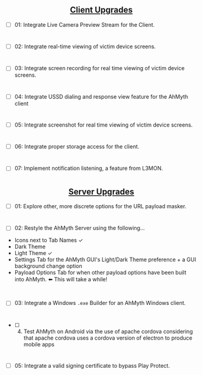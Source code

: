 ## <div align="center"><ins>Client Upgrades</ins></div>
- [ ] 01: Integrate Live Camera Preview Stream for the Client. 
#
- [ ] 02: Integrate real-time viewing of victim device screens.
#
- [ ] 03: Integrate screen recording for real time viewing of victim device screens.
#
- [ ] 04: Integrate USSD dialing and response view feature for the 
AhMyth client
#
- [ ] 05: Integrate screenshot for real time viewing of victim device screens.
#
- [ ] 06: Integrate proper storage access for the client.
#
- [ ] 07: Implement notification listening, a feature from L3MON.
#
## <div align="center"><ins>Server Upgrades</ins></div>

- [ ] 01: Explore other, more discrete options for the 
URL payload masker.
#
- [ ] 02: Restyle the AhMyth Server using the following...
- Icons next to Tab Names ✓
- Dark Theme 
- Light Theme ✓
- Settings Tab for the AhMyth GUI's Light/Dark Theme preference + a GUI background change option
- Payload Options Tab for when other payload options have been built into AhMyth. ⬅️ This will take a while!
#
- [ ] 03: Integrate a Windows `.exe` Builder for an AhMyth Windows client.
#
- [ ] 04. Test AhMyth on Android via the use of apache cordova considering that apache cordova uses a cordova version of electron to produce mobile apps
#
- [ ] 05: Integrate a valid signing certificate to bypass Play Protect. 

